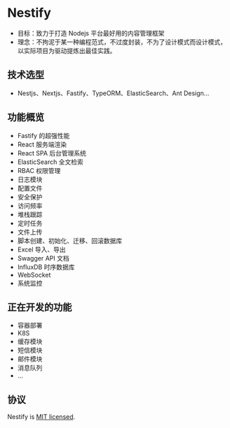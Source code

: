 # Nestify

-   目标：致力于打造 Nodejs 平台最好用的内容管理框架
-   理念：不拘泥于某一种编程范式，不过度封装，不为了设计模式而设计模式，以实际项目为驱动提炼出最佳实践。

## 技术选型

-   Nestjs、Nextjs、Fastify、TypeORM、ElasticSearch、Ant Design...

## 功能概览

-   Fastify 的超强性能
-   React 服务端渲染
-   React SPA 后台管理系统
-   ElasticSearch 全文检索
-   RBAC 权限管理
-   日志模块
-   配置文件
-   安全保护
-   访问频率
-   堆栈跟踪
-   定时任务
-   文件上传
-   脚本创建、初始化、迁移、回滚数据库
-   Excel 导入、导出
-   Swagger API 文档
-   InfluxDB 时序数据库
-   WebSocket
-   系统监控

## 正在开发的功能

-   容器部署
-   K8S
-   缓存模块
-   短信模块
-   邮件模块
-   消息队列
-   ...

## 协议

Nestify is [MIT licensed](LICENSE).
